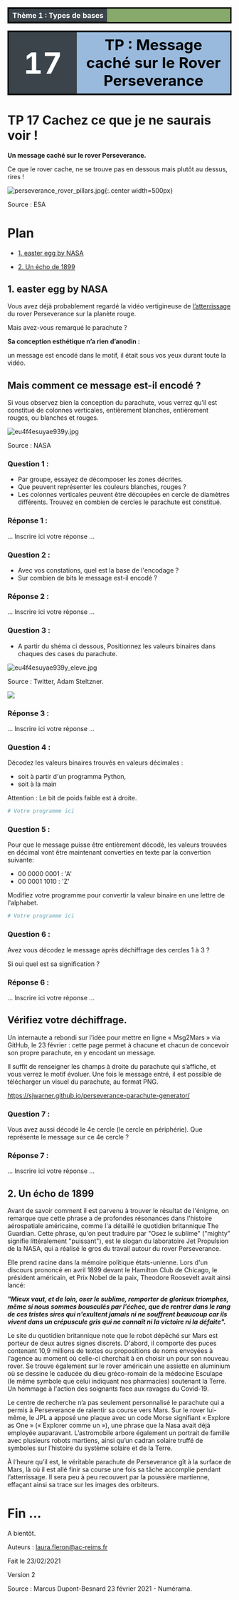 <table  style="table-layout: fixed;background-color:#87A96B; border:solid;color:black;width:100%;">
        <tr>
            <th colspan=2; style="background-color: #3B444B;color:white;text-align:center;border:none;font-size:12pt;">
           Thème 1 : Types de bases
            </th>
        </tr>
</table>
<table  style="table-layout: fixed;background-color:#87A96B; border:solid;color:black;width:100%;">
        <tr >
            <th width="20%"; style="background-color: #3B444B;color:white;text-align:center;border:none;font-size:50pt;">
            17
            </th>
            <th  width="80%"; style="text-align:center;background-color:#99BADD;border:none;font-size:25pt;">TP : Message caché sur le Rover Perseverance</th>
        </tr>
</table>

# TP 17 Cachez ce que je ne saurais voir !

**Un message caché sur le rover Perseverance.**

Ce que le rover cache, ne se trouve pas en dessous mais plutôt au dessus, rires !

![perseverance_rover_pillars.jpg](data/perseverance_rover_pillars.jpg){:.center width=500px}

Source : ESA


# Plan

* [1. easter egg by NASA](#1.-easter-egg-by-NASA)
   
* [2. Un écho de 1899](#2.-Un-écho-de-1899)


## 1. easter egg by NASA

Vous avez déjà probablement regardé la vidéo vertigineuse de [l’atterrissage](https://youtu.be/4czjS9h4Fpg) du rover Perseverance sur la planète rouge.

Mais avez-vous remarqué le parachute ?

**Sa conception esthétique n’a rien d’anodin :**

un message est encodé dans le motif, il était sous vos yeux durant toute la vidéo.


## Mais comment ce message est-il encodé ?

Si vous observez bien la conception du parachute, vous verrez qu’il est constitué de colonnes verticales, entièrement blanches, entièrement rouges, ou blanches et rouges.

![eu4f4esuyae939y.jpg](data/eu4f4esuyae939y.jpg)

Source : NASA


### Question 1 :

+ Par groupe, essayez de décomposer les zones décrites.
+ Que peuvent représenter les couleurs blanches, rouges ?
+ Les colonnes verticales peuvent être découpées en cercle de diamètres différents. Trouvez en combien de cercles le parachute est constitué.


### Réponse 1 :

...
Inscrire ici votre réponse
...


### Question 2 :

+ Avec vos constations, quel est la base de l'encodage ?
+ Sur combien de bits le message est-il encodé ?


### Réponse 2 :

...
Inscrire ici votre réponse
...


### Question 3 :

+ A partir du shéma ci dessous, Positionnez les valeurs binaires dans chaques des cases du parachute.

![eu4f4esuyae939y_eleve.jpg](data/eu4f4esuyae939y_eleve.jpg)


Source : Twitter, Adam Steltzner.

![](data/cercle_perseverance.png)




### Réponse 3 :

...
Inscrire ici votre réponse
...


### Question 4 :

Décodez les valeurs binaires trouvés en valeurs décimales : 
- soit à partir d'un programma Python, 
- soit à la main

Attention : Le bit de poids faible est à droite.


```python
# Votre programme ici
```

### Question 5 :

Pour que le message puisse être entièrement décodé, les valeurs trouvées en décimal vont être maintenant converties en texte par la convertion suivante: 
+ 00 0000 0001 : 'A'
+ 00 0001 1010 : 'Z'

Modifiez votre programme pour convertir la valeur binaire en une lettre de l'alphabet.



```python
# Votre programme ici
```

### Question 6 :

Avez vous décodez le message après déchiffrage des cercles 1 à 3 ?

Si oui quel est sa signification ?

### Réponse 6 :

...
Inscrire ici votre réponse
...


## Vérifiez votre déchiffrage.

Un internaute a rebondi sur l’idée pour mettre en ligne « Msg2Mars » via GitHub, le 23 février : cette page permet à chacune et chacun de concevoir son propre parachute, en y encodant un message.

Il suffit de renseigner les champs à droite du parachute qui s’affiche, et vous verrez le motif évoluer. Une fois le message entré, il est possible de télécharger un visuel du parachute, au format PNG.

https://sjwarner.github.io/perseverance-parachute-generator/


### Question 7 :

Vous avez aussi décodé le 4e cercle (le cercle en périphérie).
Que représente le message sur ce 4e cercle ?


### Réponse 7 :

...
Inscrire ici votre réponse
...


## 2. Un écho de 1899

Avant de savoir comment il est parvenu à trouver le résultat de l'énigme, on remarque que cette phrase a de profondes résonances dans l'histoire aérospatiale américaine, comme l'a détaillé le quotidien britannique The Guardian. Cette phrase, qu'on peut traduire par "Osez le sublime" ("mighty" signifie littéralement "puissant"), est le slogan du laboratoire Jet Propulsion de la NASA, qui a réalisé le gros du travail autour du rover Perseverance.

Elle prend racine dans la mémoire politique états-unienne. Lors d'un discours prononcé en avril 1899 devant le Hamilton Club de Chicago, le président américain, et Prix Nobel de la paix, Theodore Roosevelt avait ainsi lancé:

***"Mieux vaut, et de loin, oser le sublime, remporter de glorieux triomphes, même si nous sommes bousculés par l'échec, que de rentrer dans le rang de ces tristes sires qui n'exultent jamais ni ne souffrent beaucoup car ils vivent dans un crépuscule gris qui ne connaît ni la victoire ni la défaite".***

Le site du quotidien britannique note que le robot dépêché sur Mars est porteur de deux autres signes discrets. D'abord, il comporte des puces contenant 10,9 millions de textes ou propositions de noms envoyées à l'agence au moment où celle-ci cherchait à en choisir un pour son nouveau rover. Se trouve également sur le rover américain une assiette en aluminium où se dessine le caducée du dieu gréco-romain de la médecine Esculape (le même symbole que celui indiquant nos pharmacies) soutenant la Terre. Un hommage à l'action des soignants face aux ravages du Covid-19.

Le centre de recherche n’a pas seulement personnalisé le parachute qui a permis à Perseverance de ralentir sa course vers Mars. Sur le rover lui-même, le JPL a apposé une plaque avec un code Morse signifiant « Explore as One » (« Explorer comme un »), une phrase que la Nasa avait déjà employée auparavant. L’astromobile arbore également un portrait de famille avec plusieurs robots martiens, ainsi qu’un cadran solaire truffé de symboles sur l’histoire du système solaire et de la Terre.

À l’heure qu’il est, le véritable parachute de Perseverance gît à la surface de Mars, là où il est allé finir sa course une fois sa tâche accomplie pendant l’atterrissage. Il sera peu à peu recouvert par la poussière martienne, effaçant ainsi sa trace sur les images des orbiteurs.

# Fin ... 

A bientôt.

Auteurs :
    laura.fleron@ac-reims.fr

Fait le 23/02/2021

Version 2

Source :  Marcus Dupont-Besnard 23 février 2021 - Numérama.


```python

```
